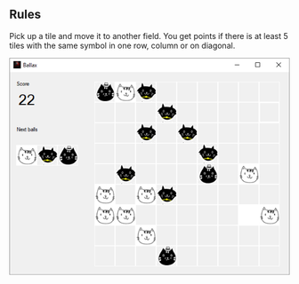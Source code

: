## Rules

Pick up a tile and move it to another field. You get points if there is at least 5 tiles with the same symbol in one row, column or on diagonal.

![alt text](https://raw.githubusercontent.com/ghanto/ballax/master/preview.png)